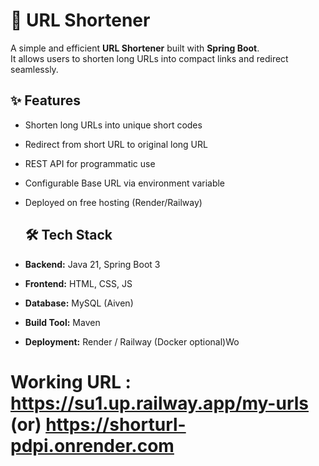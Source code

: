 # 🔗 URL Shortener

A simple and efficient **URL Shortener** built with **Spring Boot**.  
It allows users to shorten long URLs into compact links and redirect seamlessly.  

## ✨ Features
- Shorten long URLs into unique short codes  
- Redirect from short URL to original long URL  
- REST API for programmatic use  
- Configurable Base URL via environment variable
- Deployed on free hosting (Render/Railway)

  ## 🛠️ Tech Stack
- **Backend:** Java 21, Spring Boot 3
- **Frontend:** HTML, CSS, JS
- **Database:** MySQL (Aiven)  
- **Build Tool:** Maven  
- **Deployment:** Render / Railway (Docker optional)Wo

# Working URL :  https://su1.up.railway.app/my-urls (or) https://shorturl-pdpi.onrender.com
